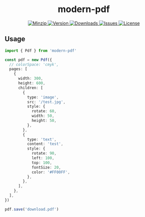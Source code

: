 <h1 align="center">modern-pdf</h1>

<p align="center">
  <a href="https://unpkg.com/modern-pdf">
    <img src="https://img.shields.io/bundlephobia/minzip/modern-pdf" alt="Minzip">
  </a>
  <a href="https://www.npmjs.com/package/modern-pdf">
    <img src="https://img.shields.io/npm/v/modern-pdf.svg" alt="Version">
  </a>
  <a href="https://www.npmjs.com/package/modern-pdf">
    <img src="https://img.shields.io/npm/dm/modern-pdf" alt="Downloads">
  </a>
  <a href="https://github.com/qq15725/modern-pdf/issues">
    <img src="https://img.shields.io/github/issues/qq15725/modern-pdf" alt="Issues">
  </a>
  <a href="https://github.com/qq15725/modern-pdf/blob/main/LICENSE">
    <img src="https://img.shields.io/npm/l/modern-pdf.svg" alt="License">
  </a>
</p>

## Usage

```ts
import { Pdf } from 'modern-pdf'

const pdf = new Pdf({
  // colorSpace: 'cmyk',
  pages: [
    {
      width: 300,
      height: 600,
      children: [
        {
          type: 'image',
          src: '/test.jpg',
          style: {
            rotate: 60,
            width: 50,
            height: 50,
          },
        },
        {
          type: 'text',
          content: 'test',
          style: {
            rotate: 90,
            left: 100,
            top: 100,
            fontSize: 20,
            color: '#FF00FF',
          },
        },
      ],
    },
  ],
})

pdf.save('download.pdf')
```
